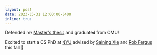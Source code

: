 ```yaml
---
layout: post
date: 2023-05-31 12:00:00-0400
inline: true
---
```


Defended my [Master's thesis](https://youtu.be/haT48f2TPxs) and graduated from CMU!
<!-- NYU PhD with Saining -->
Excited to start a CS PhD at [NYU][CILVR] advised by 
[Saining Xie][Saining]
and [Rob Fergus][Fergus]
this fall 🎉

[CILVR]: https://wp.nyu.edu/cilvr/
[Saining]: https://www.sainingxie.com/
[Fergus]: https://cs.nyu.edu/~fergus/